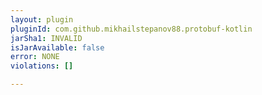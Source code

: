 ```yaml
---
layout: plugin
pluginId: com.github.mikhailstepanov88.protobuf-kotlin
jarSha1: INVALID
isJarAvailable: false
error: NONE
violations: []

---
```

